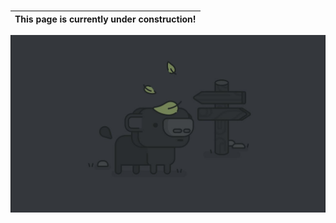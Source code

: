 # 

| **This page is currently under construction!** |
| :---: |


![](/assets/maxresdefault.jpg)



